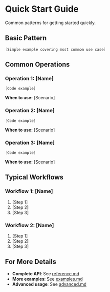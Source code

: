 # Quick Start Guide

Common patterns for getting started quickly.

## Basic Pattern

```[language]
[Simple example covering most common use case]
```

## Common Operations

### Operation 1: [Name]

```[language]
[Code example]
```

**When to use:** [Scenario]

### Operation 2: [Name]

```[language]
[Code example]
```

**When to use:** [Scenario]

### Operation 3: [Name]

```[language]
[Code example]
```

**When to use:** [Scenario]

## Typical Workflows

### Workflow 1: [Name]

1. [Step 1]
2. [Step 2]
3. [Step 3]

### Workflow 2: [Name]

1. [Step 1]
2. [Step 2]
3. [Step 3]

## For More Details

- **Complete API**: See [reference.md](reference.md)
- **More examples**: See [examples.md](examples.md)
- **Advanced usage**: See [advanced.md](advanced.md)
